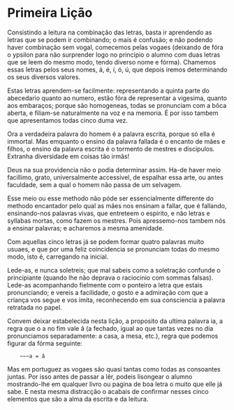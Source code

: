 # Primeira Lição


Consistindo a leitura na combinação das letras, basta ir aprendendo as letras que se podem ir combinando; o mais é confusão; e não podendo haver combinação sem vogal, comecemos pelas vogaes (deixando de fóra o ypsilon para não surprender logo no principio o alumno com duas letras que se leem do mesmo modo, tendo diverso nome e fórma). Chamemos essas letras pelos seus nomes, á, é, í, ó, ú, que depois iremos determinando os seus diversos valores.

Estas letras aprendem-se facilmente: representando a quinta parte do abecedario quanto ao numero, estão fóra de representar a vigesima, quanto aos embaraços; porque são homogeneas, todas se pronunciam com a bôca aberta, e filiam-se naturalmente na voz e na memoria. É por isso tambem que apresentamos todas cinco duma vez.

Ora a verdadeira palavra do homem é a palavra escrita, porque só ella é immortal. Mas emquanto o ensino da palavra fallada é o encanto de mães e filhos, o ensino da palavra escrita é o tormento de mestres e discipulos. Extranha diversidade em coisas tão irmãs!

Deus na sua providencia não o podia determinar assim. Ha-de haver meio facillimo, grato, universalmente accessivel, de espalhar essa arte, ou antes faculdade, sem a qual o homem não passa de um selvagem.

Esse meio ou esse methodo não póde ser essencialmente differente do methodo encantador pelo qual as mães nos ensinam a fallar, que é fallando, ensinando-nos palavras vivas, que entreteem o espirito, e não letras e syllabas mortas, como fazem os mestres. Pois apressemo-nos tambem nós a ensinar palavras; e acharemos a mesma amenidade.

Com aquellas cinco letras já se podem formar quatro palavras muito usuaes, e que por uma feliz coincidencia se pronunciam todas do mesmo modo, isto é, carregando na inicial.

Lede-as, e nunca soletreis; que mal sabeis como a soletração confunde o principiante (quando lhe não deprava o raciocinio com sommas falsas). Lede-as acompanhando fielmente com o ponteiro a letra que estais pronunciando; e vereis a facilidade, o gosto e a admiração com que a criança vos segue e vos imita, reconhecendo em sua consciencia a palavra retratada no papel.

Convem deixar estabelecida nesta lição, a proposito da ultima palavra ia, a regra que o a no fim vale â (a fechado, igual ao que tantas vezes no dia pronunciamos separadamente: a casa, a mesa, etc.), regra que podemos figurar da fórma seguinte:

        ~~~a = â

Mas em portuguez as vogaes são quasi tantas como todas as consoantes juntas. Por isso antes de passar a lêr, podeis lisongear o alumno mostrando-lhe em qualquer livro ou pagina de boa letra o muito que elle já sabe. E nesta mesma distracção o acabais de confirmar nesses cinco elementos que são a alma da escrita e da leitura.
